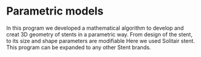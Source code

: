 # Parametric models

In this program we developed a mathematical algorithm to develop and creat 3D geometry of stents in a parametric way. From design of the stent, to its size and shape parameters are modifiable 
Here we used Solitair stent. This program can be expanded to any other Stent brands.
